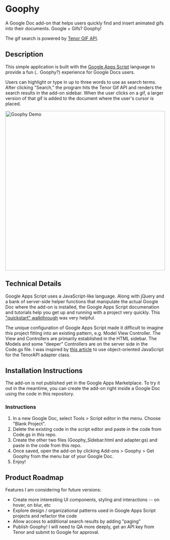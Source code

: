 # Goophy
A Google Doc add-on that helps users quickly find and insert animated gifs into their documents. Google + Gifs? Goophy! 

The gif search is powered by [Tenor GIF API](https://www.tenor.co/gifapi).

## Description
This simple application is built with the [Google Apps Script](https://developers.google.com/apps-script/overview "Google Apps Script") language to provide a fun (.. Goophy?) experience for Google Docs users.

Users can highlight or type in up to three words to use as search terms. After clicking "Search," the program hits the Tenor Gif API and renders the search results in the add-on sidebar. When the user clicks on a gif, a larger version of that gif is added to the document where the user's cursor is placed.

<img src='http://res.cloudinary.com/dkddd3jci/image/upload/q_100/v1488487659/Goophy_HowTo_Tenor_Final_600px_wdhilj.gif' alt="Goophy Demo" width=500px)>

## Technical Details
Google Apps Script uses a JavaScript-like language. Along with jQuery and a bank of server-side helper functions that manipulate the actual Google Doc where the add-on is installed, the Google Apps Script documenation and tutorials help you get up and running with a project very quickly. This ["quickstart" walkthrough](https://developers.google.com/apps-script/quickstart/docs) was very helpful.

The unique configuration of Google Apps Script made it difficult to imagine this project fitting into an existing pattern, e.g. Model View Controller. The View and Controllers are primarily established in the HTML sidebar. The Models and some "deeper" Controllers are on the server side in the Code.gs file.  I was inspired by [this article](http://www.javascript-spreadsheet-programming.com/2013/01/object-oriented-javascript-part-2.html) to use object-oriented JavaScript for the TenorAPI adapter class. 


## Installation Instructions
The add-on is not published yet in the Google Apps Marketplace.  To try it out in the meantime, you can create the add-on right inside a Google Doc using the code in this repository.

### Instructions
1. In a new Google Doc, select Tools > Script editor in the menu. Choose "Blank Project".
2. Delete the existing code in the script editor and paste in the code from Code.gs in this repo.
3. Create the other two files (Goophy_Sidebar.html and adapter.gs) and paste in the code from this repo.
4. Once saved, open the add-on by clicking Add-ons > Goophy > Get Goophy from the menu bar of your Google Doc.
5. Enjoy!

## Product Roadmap
Features I am considering for future versions:
+ Create more interesting UI components, styling and interactions -- on hover, on blur, etc
+ Explore design / organizational patterns used in Google Apps Script projects and refactor the code
+ Allow access to additional search results by adding "paging"
+ Publish Goophy! I will need to QA more deeply, get an API key from Tenor and submit to Google for approval.
